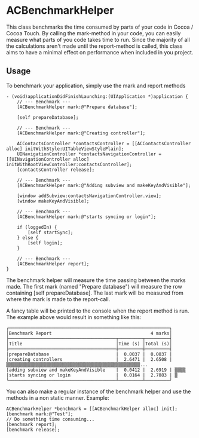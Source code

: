 ACBenchmarkHelper
=========================

This class benchmarks the time consumed by parts of your code in Cocoa / Cocoa Touch. By calling the mark-method in your code, you can easily measure what parts of you code takes time to run. Since the majority of all the calculations aren't made until the report-method is called, this class aims to have a minimal effect on performance when included in you project.

Usage
-------------------------

To benchmark your application, simply use the mark and report methods 

	- (void)applicationDidFinishLaunching:(UIApplication *)application {
		// --- Benchmark ---
		[ACBenchmarkHelper mark:@"Prepare database"];
		
		[self prepareDatabase];
		
		// --- Benchmark ---
		[ACBenchmarkHelper mark:@"Creating controller"];
		
		ACContactsController *contactsController = [[ACContactsController alloc] initWithStyle:UITableViewStylePlain];
		UINavigationController *contactsNavigationController = [[UINavigationController alloc] initWithRootViewController:contactsController];
		[contactsController release];
		
		// --- Benchmark ---
		[ACBenchmarkHelper mark:@"Adding subview and makeKeyAndVisible"];
		
		[window addSubview:contactsNavigationController.view];
		[window makeKeyAndVisible];
		
		// --- Benchmark ---
		[ACBenchmarkHelper mark:@"starts syncing or login"];
		
		if (loggedIn) {
			[self startSync];
		} else {
			[self login];
		}
		
		// --- Benchmark ---
		[ACBenchmarkHelper report];
	}

The benchmark helper will measure the time passing between the marks made. The first mark (named "Prepare database") will measure the row containing [self prepareDatabase]. The last mark will be measured from where the mark is made to the report-call.

A fancy table will be printed to the console when the report method is run. The example above would result in something like this:

	┌────────────────────────────────────────────────────────────┐ 
	│ Benchmark Report                                     4 marks│ 
	├────────────────────────────────────────┬─────────┬─────────┤ 
	│ Title                                   │ Time (s) │ Total (s)│ 
	├────────────────────────────────────────┼─────────┼─────────┤ 
	|prepareDatabase                         |  0.0037 |  0.0037 | 
	|creating controllers                    |  2.6471 |  2.6508 | ▒▒▒▒▒▒▒▒▒▒▒▒▒▒▒▒▒▒▒▒▒▒▒▒▒▒▒▒▒▒▒▒▒▒▒▒▒▒▒▒▒▒▒▒▒▒▒▒▒▒ ...
	|adding subview and makeKeyAndVisible    |  0.0412 |  2.6919 | ▒▒▒▒ 
	|starts syncing or login                 |  0.0164 |  2.7083 | ▒
	└────────────────────────────────────────┴─────── ──┴─────────┘ 

You can also make a regular instance of the benchmark helper and use the methods in a non static manner. Example:

	ACBenchmarkHelper *benchmark = [[ACBenchmarkHelper alloc] init];
	[benchmark mark:@"Test"];
	// Do something time consuming...
	[benchmark report];
	[benchmark release];

